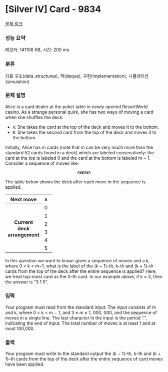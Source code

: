 # [Silver IV] Card - 9834 

[문제 링크](https://www.acmicpc.net/problem/9834) 

### 성능 요약

메모리: 141108 KB, 시간: 200 ms

### 분류

자료 구조(data_structures), 덱(deque), 구현(implementation), 시뮬레이션(simulation)

### 문제 설명

<p>Alice is a card dealer at the poker table in newly opened ResortWorld casino. As a strange personal quirk, she has two ways of moving a card when she shuffles the deck:</p>

<ul>
	<li><code>A</code>: She takes the card at the top of the deck and moves it to the bottom.</li>
	<li><code>B</code>: She takes the second card from the top of the deck and moves it to the bottom.</li>
</ul>

<p>Initially, Alice has m cards (note that m can be very much more than the standard 52 cards found in a deck) which are labeled consecutively: the card at the top is labeled 0 and the card at the bottom is labeled m − 1. Consider a sequence of moves like:</p>

<p style="text-align: center;"><code>ABBABA</code></p>

<p>The table below shows the deck after each move in the sequence is applied.</p>

<table class="table table table-bordered" style="width: 30%;">
	<tbody>
		<tr>
			<th style="text-align: center;">Next move</th>
			<th style="text-align: center;"><code>A</code></th>
			<th style="text-align: center;"><code>B</code></th>
			<th style="text-align: center;"><code>B</code></th>
			<th style="text-align: center;"><code>A</code></th>
			<th style="text-align: center;"><code>B</code></th>
			<th style="text-align: center;"><code>A</code></th>
			<th style="text-align: center;"> </th>
		</tr>
		<tr>
			<th rowspan="6" style="text-align: center; vertical-align: middle;">Current<br>
			deck<br>
			arrangement</th>
			<td style="text-align: center;">0</td>
			<td style="text-align: center;">1</td>
			<td style="text-align: center;">1</td>
			<td style="text-align: center;">1</td>
			<td style="text-align: center;">4</td>
			<td style="text-align: center;">4</td>
			<td style="text-align: center;">0</td>
		</tr>
		<tr>
			<td style="text-align: center;">1</td>
			<td style="text-align: center;">2</td>
			<td style="text-align: center;">3</td>
			<td style="text-align: center;">4</td>
			<td style="text-align: center;">5</td>
			<td style="text-align: center;">0</td>
			<td style="text-align: center;">2</td>
		</tr>
		<tr>
			<td style="text-align: center;">2</td>
			<td style="text-align: center;">3</td>
			<td style="text-align: center;">4</td>
			<td style="text-align: center;">5</td>
			<td style="text-align: center;">0</td>
			<td style="text-align: center;">2</td>
			<td style="text-align: center;">3</td>
		</tr>
		<tr>
			<td style="text-align: center;">3</td>
			<td style="text-align: center;">4</td>
			<td style="text-align: center;">5</td>
			<td style="text-align: center;">0</td>
			<td style="text-align: center;">2</td>
			<td style="text-align: center;">3</td>
			<td style="text-align: center;">1</td>
		</tr>
		<tr>
			<td style="text-align: center;">4</td>
			<td style="text-align: center;">5</td>
			<td style="text-align: center;">0</td>
			<td style="text-align: center;">2</td>
			<td style="text-align: center;">3</td>
			<td style="text-align: center;">1</td>
			<td style="text-align: center;">5</td>
		</tr>
		<tr>
			<td style="text-align: center;">5</td>
			<td style="text-align: center;">0</td>
			<td style="text-align: center;">2</td>
			<td style="text-align: center;">3</td>
			<td style="text-align: center;">1</td>
			<td style="text-align: center;">5</td>
			<td style="text-align: center;">4</td>
		</tr>
	</tbody>
</table>

<p>In this question we want to know: given a sequence of moves and a k, where 0 < k < m−1, what is the label of the (k − 1)–th, k–th and (k + 1)–th cards from the top of the deck after the entire sequence is applied? Here, we treat top-most card as the 0–th card. In our example above, if k = 3, then the answer is “3 1 5”.</p>

### 입력 

 <p>Your program must read from the standard input. The input consists of m and k, where 0 < k < m − 1, and 3 ≤ m ≤ 1, 000, 000, and the sequence of moves in a single line. The last character in the input is the period “.”, indicating the end of input. The total number of moves is at least 1 and at most 100,000.</p>

### 출력 

 <p>Your program must write to the standard output the (k − 1)–th, k–th and (k + 1)–th cards from the top of the deck after the entire sequence of card moves have been applied.</p>

